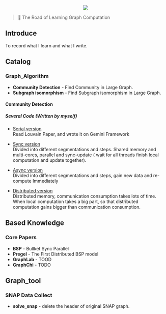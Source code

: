 <p align="center">
<img src="https://raw.githubusercontent.com/wiki/tinyrolls/GraphRoad/graphroad.png">
</p>

 > :ocean: The Road of Learning Graph Computation

## Introduce
To record what I learn and what I write.

## Catalog

### Graph_Algorithm
+ **Community Detection** - Find Community in Large Graph.
+ **Subgraph isomorphism** - Find Subgraph isomorphism in Large Graph.

#### Community Detection

##### Several Code (Written by myself)

- [Serial version](Graph_Algorithm/Community_Detection/versions/serial.cpp)    
Read Louvain Paper, and wrote it on Gemini Framework  

- [Sync version](Graph_Algorithm/Community_Detection/versions/new_sync.cpp)  
Divided into different segmentations and steps. Shared memory and multi-cores, parallel and sync-update ( wait for all threads finish local computation and update together).  

- [Async version](Graph_Algorithm/Community_Detection/versions/async.cpp)    
Divided into different segmentations and steps, gain new data and re-compute Immediately

- [Distributed version](Graph_Algorithm/Community_Detection/versions/distributed.cpp)    
Distributed memory, communication consumption takes lots of time. When local computation takes a big part, so that distributed computation gains bigger than communication consumption.


## Based Knowledge
### Core Papers

+ **BSP** - Bullket Sync Parallel
+  **Pregel** - The First Distributed BSP model
+ **GraphLab** - TOOD
+ **GraphChi** - TODO


## Graph_tool
### SNAP Data Collect
+ **solve_snap** - delete the header of original SNAP graph.
